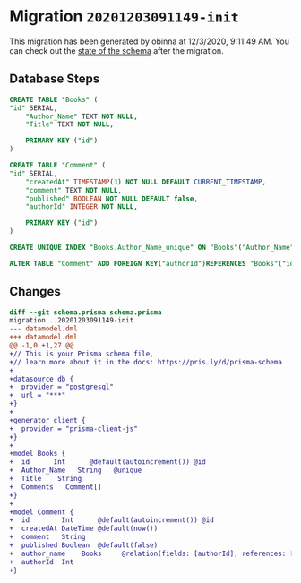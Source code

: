 # Migration `20201203091149-init`

This migration has been generated by obinna at 12/3/2020, 9:11:49 AM.
You can check out the [state of the schema](./schema.prisma) after the migration.

## Database Steps

```sql
CREATE TABLE "Books" (
"id" SERIAL,
    "Author_Name" TEXT NOT NULL,
    "Title" TEXT NOT NULL,

    PRIMARY KEY ("id")
)

CREATE TABLE "Comment" (
"id" SERIAL,
    "createdAt" TIMESTAMP(3) NOT NULL DEFAULT CURRENT_TIMESTAMP,
    "comment" TEXT NOT NULL,
    "published" BOOLEAN NOT NULL DEFAULT false,
    "authorId" INTEGER NOT NULL,

    PRIMARY KEY ("id")
)

CREATE UNIQUE INDEX "Books.Author_Name_unique" ON "Books"("Author_Name")

ALTER TABLE "Comment" ADD FOREIGN KEY("authorId")REFERENCES "Books"("id") ON DELETE CASCADE ON UPDATE CASCADE
```

## Changes

```diff
diff --git schema.prisma schema.prisma
migration ..20201203091149-init
--- datamodel.dml
+++ datamodel.dml
@@ -1,0 +1,27 @@
+// This is your Prisma schema file,
+// learn more about it in the docs: https://pris.ly/d/prisma-schema
+
+datasource db {
+  provider = "postgresql"
+  url = "***"
+}
+
+generator client {
+  provider = "prisma-client-js"
+}
+
+model Books {
+  id      Int      @default(autoincrement()) @id
+  Author_Name   String   @unique
+  Title    String
+  Comments   Comment[]
+}
+
+model Comment {
+  id        Int      @default(autoincrement()) @id
+  createdAt DateTime @default(now())
+  comment   String
+  published Boolean  @default(false)
+  author_name    Books     @relation(fields: [authorId], references: [id])
+  authorId  Int
+}
```


